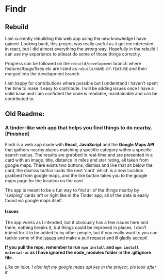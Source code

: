 # Findr

## Rebuild

I am currently rebuilding this web app using the new knowledge I have gained. Looking back, this project was really useful as it got me interested in react, but I did almost everything the _wrong_ way. Hopefully in the rebuild I can use my experience to atleast do some of those things correctly.

Progress can be followed on the `rebuild/development` branch where features/bugs/fixes etc are listed as `rebuild/NAME-OF-FEATURE` and then merged into the development branch.

I am happy for contributions where possible but I understand I haven't spent the time to make it easy to contribute. I will be adding issues once I have a solid base and I am confident the code is readable, maintainable and can be contributed to.


## Old Readme:
### A tinder-like web app that helps you find things to do nearby. [Finished] 

Findr is a web app made with **React**, **JavaScript** and the **Google Maps API** that gathers nearby places matching a specific category within a specific search radius. The results are grabbed in real-time and are presented in a card with an image, title, distance in miles and star rating, all taken from google maps. There exists two buttons, dismiss and like that sit below the card, the dismiss button loads the next 'card' which is a new location grabbed from google maps, and the like button takes you to the google maps page for the location on the card.

The app is meant to be a fun way to find all of the things nearby by 'swiping' cards left or right like in the Tinder app, all of the data is easily found via google maps itself.


#### Issues
The app works as I intended, but it obviously has a few issues here and there, nothing breaks it, but things could be improved in places. I don't intend for it to be added to by other people, but if you really want to you can tackle some of the [issues](https://github.com/Pjaerr/Findr/issues) and make a pull request and ill gladly accept!

**If you pull the repo, remember to run `npm install` and `npm install material-ui` as I have ignored the node_modules folder in the .gitignore file.**


*Like an idiot, I also left my google maps api key in the project, pls look after it*
